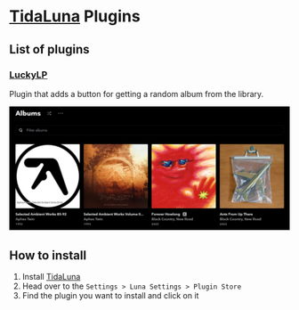 # [TidaLuna](https://github.com/Inrixia/TidaLuna) Plugins

## List of plugins

### [LuckyLP](https://github.com/Akasiek/tidaluna-plugins/tree/master/plugins/LuckyLP)

Plugin that adds a button for getting a random album from the library.

![LuckyLP](./images/luckylp.webp)

## How to install

1. Install [TidaLuna](https://github.com/Inrixia/TidaLuna)
2. Head over to the `Settings > Luna Settings > Plugin Store`
3. Find the plugin you want to install and click on it